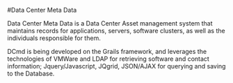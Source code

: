 #Data Center Meta Data

Data Center Meta Data is a Data Center Asset management system that maintains records for applications, servers, software clusters, as well as the individuals responsible for them.

DCmd is being developed on the Grails framework, and leverages the technologies of VMWare and LDAP for retrieving software and contact information; Jquery/Javascript, JQgrid, JSON/AJAX for querying and saving to the Database.
